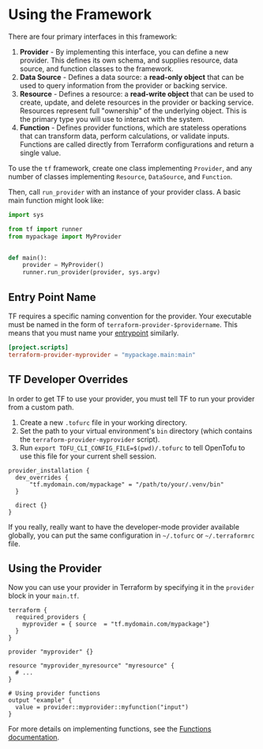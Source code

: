 # Using the Framework

There are four primary interfaces in this framework:

1. **Provider** - By implementing this interface, you can define
    a new provider. This defines its own schema, and supplies
    resource, data source, and function classes to the framework.
1. **Data Source** - Defines a data source: a **read-only object** that can be used to query information
    from the provider or backing service.
2. **Resource** - Defines a resource: a **read-write object** that can be used to create, update,
    and delete resources in the provider or backing service.
    Resources represent full "ownership" of the underlying object.
    This is the primary type you will use to interact with the system.
3. **Function** - Defines provider functions, which
    are stateless operations that can transform data, perform calculations,
    or validate inputs. Functions are called directly from Terraform
    configurations and return a single value.

To use the `tf` framework, create one class implementing `Provider`, and any number
of classes implementing `Resource`, `DataSource`, and `Function`.

Then, call `run_provider` with an instance of your provider class. A basic
main function might look like:

```python
import sys

from tf import runner
from mypackage import MyProvider


def main():
    provider = MyProvider()
    runner.run_provider(provider, sys.argv)
```

## Entry Point Name

TF requires a specific naming convention for the provider. Your executable
must be named in the form of `terraform-provider-$providername`.
This means that you must name your [entrypoint](https://setuptools.pypa.io/en/latest/userguide/entry_point.html)
similarly.

```toml
[project.scripts]
terraform-provider-myprovider = "mypackage.main:main"
```

## TF Developer Overrides

In order to get TF to use your provider, you must tell TF to run your provider from a custom path.

1. Create a new `.tofurc` file in your working directory.
1. Set the path to your virtual environment's `bin` directory (which contains the `terraform-provider-myprovider` script).
1. Run `export TOFU_CLI_CONFIG_FILE=$(pwd)/.tofurc` to tell OpenTofu to use this file for your current shell session.

```hcl
provider_installation {
  dev_overrides {
      "tf.mydomain.com/mypackage" = "/path/to/your/.venv/bin"
  }
  
  direct {}
}
```

If you really, really want to have the developer-mode provider available globally,
you can put the same configuration in `~/.tofurc` or `~/.terraformrc` file.

## Using the Provider

Now you can use your provider in Terraform by specifying it in the `provider` block in your `main.tf`.

```hcl
terraform {
  required_providers {
    myprovider = { source  = "tf.mydomain.com/mypackage"}
  }
}

provider "myprovider" {}

resource "myprovider_myresource" "myresource" {
  # ...
}
```

```
# Using provider functions
output "example" {
  value = provider::myprovider::myfunction("input")
}
```

For more details on implementing functions, see the [Functions documentation](functions.md).
